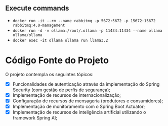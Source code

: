 ## Execute commands
- ```docker run -it --rm --name rabbitmq -p 5672:5672 -p 15672:15672 rabbitmq:4.0-management```
- ```docker run -d -v ollama:/root/.ollama -p 11434:11434 --name ollama ollama/ollama```
- ```docker exec -it ollama ollama run llama3.2```

# Código Fonte do Projeto

O projeto contempla os seguintes tópicos:

- [x] Funcionalidades de autenticação através da implementação do Spring Security (com gestão de perfis de segurança);
- [x] Implementação de recursos de internacionalização;
- [x] Configuração de recursos de mensageria (produtores e consumidores);
- [x] Implementação de monitoramento com o Spring Boot Actuator;
- [x] Implementação de recursos de inteligência artificial utilizando o framework Spring AI;
